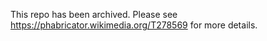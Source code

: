 This repo has been archived. Please see https://phabricator.wikimedia.org/T278569 for more details.
